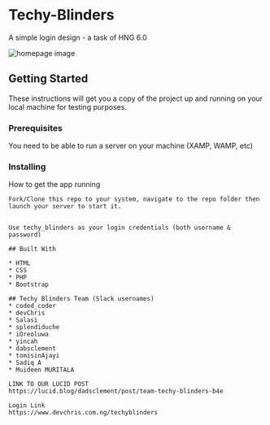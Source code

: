 # Techy-Blinders

A simple login design - a task of HNG 6.0

![homepage image](https://res.cloudinary.com/sastech/image/upload/v1568644461/Screenshot_from_2019-09-16_15-33-08_ssewuj.png)

## Getting Started

These instructions will get you a copy of the project up and running on your local machine for testing purposes.

### Prerequisites

You need to be able to run a server on your machine (XAMP, WAMP, etc)

### Installing

How to get the app running

```
Fork/Clone this repo to your system, navigate to the repo folder then launch your server to start it.
```

```

Use techy_blinders as your login credentials (both username & password)
```
```
## Built With

* HTML
* CSS
* PHP
* Bootstrap
```
```
## Techy Blinders Team (Slack usernames)
* coded_coder
* devChris
* Salasi
* splendiduche
* iOreoluwa
* yincah
* dabsclement
* tomisinAjayi
* Sadiq A
* Muideen MURITALA

LINK TO OUR LUCID POST
https://lucid.blog/dadsclement/post/team-techy-blinders-b4e

Login Link
https://www.devchris.com.ng/techyblinders
